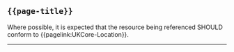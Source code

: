 ## <code>{{page-title}}</code>

Where possible, it is expected that the resource being referenced SHOULD conform to {{pagelink:UKCore-Location}}.

---